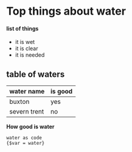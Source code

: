 # Top things about water

#### list of things

* it is wet
* it is clear
* it is needed


## table of waters


|water name | is good |
|-----------|---------|
|buxton|yes|
|severn trent| no|

**How good is water**

```
water as code
{$var = water}
```